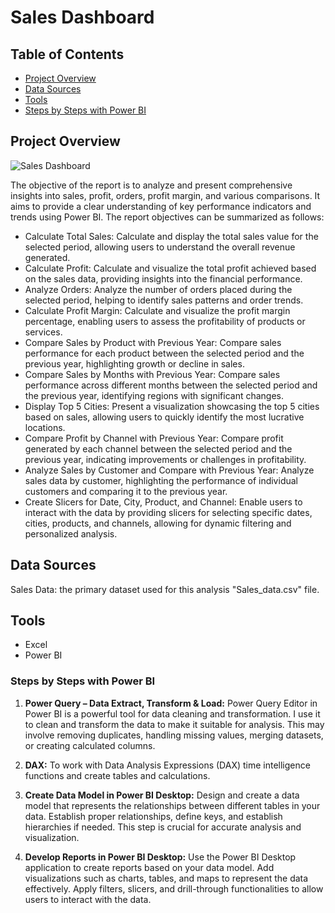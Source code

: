 # Sales Dashboard

## Table of Contents

- [Project Overview](#project-overview)
- [Data Sources](#data-sources)
- [Tools](#tools)
- [Steps by Steps with Power BI](#steps-by-steps-with-power-bi)

## Project Overview
![Sales Dashboard](https://github.com/Ahmedkama98/Sales-Dashboard/assets/73551238/4e7533b5-5721-491b-a181-bfd09af864dc)

The objective of the report is to analyze and present comprehensive insights into sales, profit, orders, profit margin, and various comparisons. It aims to provide a clear understanding of key performance indicators and trends using Power BI. The report objectives can be summarized as follows:

- Calculate Total Sales: Calculate and display the total sales value for the selected period, allowing users to understand the overall revenue generated.
- Calculate Profit: Calculate and visualize the total profit achieved based on the sales data, providing insights into the financial performance.
- Analyze Orders: Analyze the number of orders placed during the selected period, helping to identify sales patterns and order trends.
- Calculate Profit Margin: Calculate and visualize the profit margin percentage, enabling users to assess the profitability of products or services.
- Compare Sales by Product with Previous Year: Compare sales performance for each product between the selected period and the previous year, highlighting growth or decline in sales.
- Compare Sales by Months with Previous Year: Compare sales performance across different months between the selected period and the previous year, identifying regions with significant changes.
- Display Top 5 Cities: Present a visualization showcasing the top 5 cities based on sales, allowing users to quickly identify the most lucrative locations.
- Compare Profit by Channel with Previous Year: Compare profit generated by each channel between the selected period and the previous year, indicating improvements or challenges in profitability.
- Analyze Sales by Customer and Compare with Previous Year: Analyze sales data by customer, highlighting the performance of individual customers and comparing it to the previous year.
- Create Slicers for Date, City, Product, and Channel: Enable users to interact with the data by providing slicers for selecting specific dates, cities, products, and channels, allowing for dynamic filtering and personalized analysis.

## Data Sources
Sales Data: the primary dataset used for this analysis "Sales_data.csv" file.

## Tools
- Excel
- Power BI

### Steps by Steps with Power BI

1. **Power Query – Data Extract, Transform & Load:** Power Query Editor in Power BI is a powerful tool for data cleaning and transformation. I use it to clean and transform the data to make it suitable for analysis. This may involve removing duplicates, handling missing values, merging datasets, or creating calculated columns.

2. **DAX:** To work with Data Analysis Expressions (DAX) time intelligence functions and create tables and calculations.

3. **Create Data Model in Power BI Desktop:** Design and create a data model that represents the relationships between different tables in your data. Establish proper relationships, define keys, and establish hierarchies if needed. This step is crucial for accurate analysis and visualization.

4. **Develop Reports in Power BI Desktop:** Use the Power BI Desktop application to create reports based on your data model. Add visualizations such as charts, tables, and maps to represent the data effectively. Apply filters, slicers, and drill-through functionalities to allow users to interact with the data.
